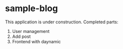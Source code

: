 # sample-blog

This application is under construction.
Completed parts:
1. User management
2. Add post
3. Frontend with daynamic
